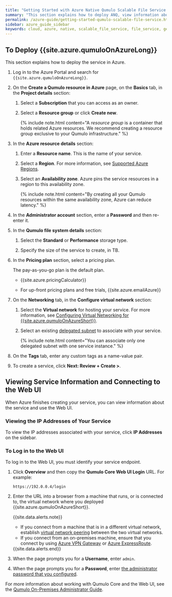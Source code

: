 ```yaml
---
title: "Getting Started with Azure Native Qumulo Scalable File Service (ANQ)"
summary: "This section explains how to deploy ANQ, view information about your service, and connect to the Web UI."
permalink: /azure-guide/getting-started-qumulo-scalable-file-service.html
sidebar: azure_guide_sidebar
keywords: cloud, azure, native, scalable_file_service, file_service, getting_started
---
```


## To Deploy {{site.azure.qumuloOnAzureLong}}
This section explains how to deploy the service in Azure.

1. Log in to the Azure Portal and search for `{{site.azure.qumuloOnAzureLong}}`.

1. On the **Create a Qumulo resource in Azure** page, on the **Basics** tab, in the **Project details** section:

   1. Select a **Subscription** that you can access as an owner.
   
   1. Select a **Resource group** or click **Create new**.
      
      {% include note.html content="A _resource group_ is a container that holds related Azure resources. We recommend creating a resource group exclusive to your Qumulo infrastructure." %}

1. In the **Azure resource details** section:

   1. Enter a **Resource name**. This is the name of your service.
   
   1. Select a **Region**. For more information, see [Supported Azure Regions](how-qumulo-scalable-file-service-works.html#supported-azure-regions).
   
   1. Select an **Availability zone**. Azure pins the service resources in a region to this availability zone.
   
      {% include note.html content="By creating all your Qumulo resources within the same availability zone, Azure can reduce latency." %}

1. <a id="admin-password"></a>In the **Administrator account** section, enter a **Password** and then re-enter it.

1. In the **Qumulo file system details** section:

   1. Select the **Standard** or **Performance** storage type.
   
   1. Specify the size of the service to create, in TB.

1. In the **Pricing plan** section, select a pricing plan.

   The pay-as-you-go plan is the default plan.

   * {{site.azure.pricingCalculator}}

   * For up-front pricing plans and free trials, {{site.azure.emailAzure}}

1. On the **Networking** tab, in the **Configure virtual network** section:

   1. Select the **Virtual network** for hosting your service. For more information, see [Configuring Virtual Networking for {{site.azure.qumuloOnAzureShort}}](configuring-virtual-networking-qumulo-scalable-file-service.html).
   
   1. Select an existing [delegated subnet](https://learn.microsoft.com/en-us/azure/virtual-network/subnet-delegation-overview) to associate with your service.
   
      {% include note.html content="You can associate only one delegated subnet with one service instance." %}

1. On the **Tags** tab, enter any custom tags as a name-value pair.

1. To create a service, click **Next: Review + Create >**.


## Viewing Service Information and Connecting to the Web UI
When Azure finishes creating your service, you can view information about the service and use the Web UI.

### Viewing the IP Addresses of Your Service
To view the IP addresses associated with your service, click **IP Addresses** on the sidebar.

### To Log in to the Web UI
To log in to the Web UI, you must identify your service endpoint.

1. Click **Overview** and then copy the **Qumulo Core Web UI Login** URL. For example:

   ```
   https://192.0.0.4/login
   ```
   
1. Enter the URL into a browser from a machine that runs, or is connected to, the virtual network where you deployed {{site.azure.qumuloOnAzureShort}}.

   {{site.data.alerts.note}}
   <ul>
     <li>If you connect from a machine that is in a different virtual network, establish <a href="https://learn.microsoft.com/en-us/azure/virtual-network/virtual-network-peering-overview">virtual network peering</a> between the two virtual networks.</li>
     <li>If you connect from an on-premises machine, ensure that you connect by using <a href="https://learn.microsoft.com/en-us/azure/vpn-gateway/vpn-gateway-about-vpngateways">Azure VPN Gateway</a> or <a href="https://learn.microsoft.com/en-us/azure/expressroute/expressroute-introduction">Azure ExpressRoute</a>.</li>
   </ul>
   {{site.data.alerts.end}}

1. When the page prompts you for a **Username**, enter `admin`.

1. When the page prompts you for a **Password**, enter [the administrator password that you configured](#admin-password).

For more information about working with Qumulo Core and the Web UI, see the [Qumulo On-Premises Administrator Guide](https://docs.qumulo.com/administrator-guide/).
